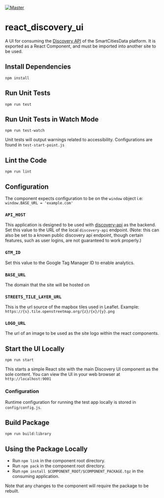 [![Master](https://travis-ci.org/smartcitiesdata/react_discovery_ui.svg?branch=master)](https://travis-ci.org/smartcitiesdata/react_discovery_ui)
# react_discovery_ui

A UI for consuming the [Discovery API](https://github.com/smartcitiesdata/discovery_api) of the SmartCitiesData platform. It is exported as a React Component, and must be imported into another site to be used.

## Install Dependencies
`npm install`

## Run Unit Tests
`npm run test`

## Run Unit Tests in Watch Mode
`npm run test-watch`

Unit tests will output warnings related to accessibility. Configurations
are found in `test-start-point.js`

## Lint the Code
`npm run lint`

## Configuration
The component expects configuration to be on the `window` object i.e: `window.BASE_URL = 'example.com'`
### `API_HOST`
This application is designed to be used with [discovery-api](https://github.com/smartcitiesdata/discovery_api) as the backend.  Set this value to the URL of the local `discovery-api` endpoint. (Note: this can also be set to a known public discovery api endpoint, though certain features, such as user logins, are not guaranteed to work properly.)

### `GTM_ID`
Set this value to the Google Tag Manager ID to enable analytics.

### `BASE_URL`
The domain that the site will be hosted on

### `STREETS_TILE_LAYER_URL`
This is the url source of the mapbox tiles used in Leaflet. Example: `https://{s}.tile.openstreetmap.org/{z}/{x}/{y}.png`

### `LOGO_URL`
The url of an image to be used as the site logo within the react components.


## Start the UI Locally
`npm run start`

This starts a simple React site with the main Discovery UI component as the sole content. You can view the UI in your web browser at `http://localhost:9001`

### Configuration
Runtime configuration for running the test app locally is stored in `config/config.js`.

## Build Package
`npm run build:library`

## Using the Package Locally
- Run `npm link` in the component root directory.
- Run `npm pack` in the component root directory.
- Run `npm install $COMPONENT_ROOT/$COMPONENT_PACKAGE.tgz` in the consuming application.

Note that any changes to the component will require the package to be rebuilt.

